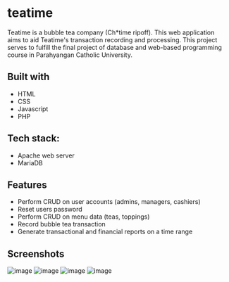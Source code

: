 # teatime
Teatime is a bubble tea company (Ch\*time ripoff). This web application aims to aid Teatime's transaction recording and processing. This project serves to fulfill the final project of database and web-based programming course in Parahyangan Catholic University.

## Built with
- HTML
- CSS
- Javascript
- PHP

## Tech stack:
- Apache web server
- MariaDB

## Features
- Perform CRUD on user accounts (admins, managers, cashiers)
- Reset users password
- Perform CRUD on menu data (teas, toppings)
- Record bubble tea transaction
- Generate transactional and financial reports on a time range

## Screenshots
![image](https://user-images.githubusercontent.com/47552445/188308462-b1855041-767c-4a85-9aa9-1f305075986c.png)
![image](https://user-images.githubusercontent.com/47552445/188308488-429fa9d4-17e6-4eca-95d8-b4f317c546bd.png)
![image](https://user-images.githubusercontent.com/47552445/188308438-38781710-f05b-45a2-8737-f68dfed7c66f.png)
![image](https://user-images.githubusercontent.com/47552445/188308715-ee95bffc-169a-454f-89af-a5bf95d5fc86.png)
